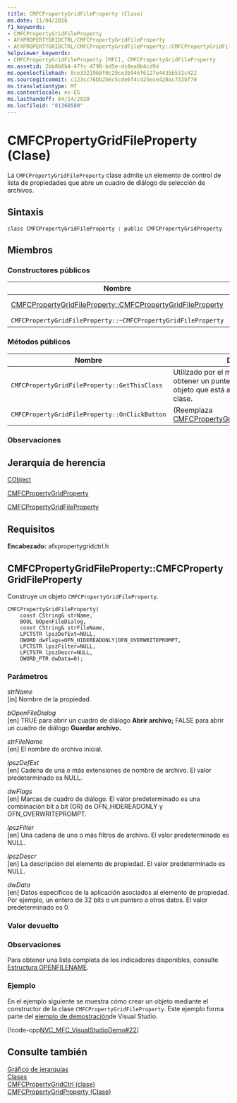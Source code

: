```yaml
---
title: CMFCPropertyGridFileProperty (Clase)
ms.date: 11/04/2016
f1_keywords:
- CMFCPropertyGridFileProperty
- AFXPROPERTYGRIDCTRL/CMFCPropertyGridFileProperty
- AFXPROPERTYGRIDCTRL/CMFCPropertyGridFileProperty::CMFCPropertyGridFileProperty
helpviewer_keywords:
- CMFCPropertyGridFileProperty [MFC], CMFCPropertyGridFileProperty
ms.assetid: 2bb8b8b4-47fc-4798-bd5e-dc8ea0b4cd9d
ms.openlocfilehash: 0ce3321968f0c29ce3b946f6127e4435b531c422
ms.sourcegitcommit: c123cc76bb2b6c5cde6f4c425ece420ac733bf70
ms.translationtype: MT
ms.contentlocale: es-ES
ms.lasthandoff: 04/14/2020
ms.locfileid: "81360580"
---
```

# <a name="cmfcpropertygridfileproperty-class"></a>CMFCPropertyGridFileProperty (Clase)

La `CMFCPropertyGridFileProperty` clase admite un elemento de control de lista de propiedades que abre un cuadro de diálogo de selección de archivos.

## <a name="syntax"></a>Sintaxis

```
class CMFCPropertyGridFileProperty : public CMFCPropertyGridProperty
```

## <a name="members"></a>Miembros

### <a name="public-constructors"></a>Constructores públicos

|Nombre|Descripción|
|----------|-----------------|
|[CMFCPropertyGridFileProperty::CMFCPropertyGridFileProperty](#cmfcpropertygridfileproperty)|Construye un objeto `CMFCPropertyGridFileProperty`.|
|`CMFCPropertyGridFileProperty::~CMFCPropertyGridFileProperty`|Destructor.|

### <a name="public-methods"></a>Métodos públicos

|Nombre|Descripción|
|----------|-----------------|
|`CMFCPropertyGridFileProperty::GetThisClass`|Utilizado por el marco de trabajo para obtener un puntero a la [CRuntimeClass](../../mfc/reference/cruntimeclass-structure.md) objeto que está asociado a este tipo de clase.|
|`CMFCPropertyGridFileProperty::OnClickButton`|(Reemplaza [CMFCPropertyGridProperty::OnClickButton](../../mfc/reference/cmfcpropertygridproperty-class.md#onclickbutton).)|

### <a name="remarks"></a>Observaciones

## <a name="inheritance-hierarchy"></a>Jerarquía de herencia

[CObject](../../mfc/reference/cobject-class.md)

[CMFCPropertyGridProperty](../../mfc/reference/cmfcpropertygridproperty-class.md)

[CMFCPropertyGridFileProperty](../../mfc/reference/cmfcpropertygridfileproperty-class.md)

## <a name="requirements"></a>Requisitos

**Encabezado:** afxpropertygridctrl.h

## <a name="cmfcpropertygridfilepropertycmfcpropertygridfileproperty"></a><a name="cmfcpropertygridfileproperty"></a>CMFCPropertyGridFileProperty::CMFCPropertyGridFileProperty

Construye un objeto `CMFCPropertyGridFileProperty`.

```
CMFCPropertyGridFileProperty(
    const CString& strName,
    BOOL bOpenFileDialog,
    const CString& strFileName,
    LPCTSTR lpszDefExt=NULL,
    DWORD dwFlags=OFN_HIDEREADONLY|OFN_OVERWRITEPROMPT,
    LPCTSTR lpszFilter=NULL,
    LPCTSTR lpszDescr=NULL,
    DWORD_PTR dwData=0);
```

### <a name="parameters"></a>Parámetros

*strName*<br/>
[in] Nombre de la propiedad.

*bOpenFileDialog*<br/>
[en] TRUE para abrir un cuadro de diálogo **Abrir archivo;** FALSE para abrir un cuadro de diálogo **Guardar archivo.**

*strFileName*<br/>
[en] El nombre de archivo inicial.

*lpszDefExt*<br/>
[en] Cadena de una o más extensiones de nombre de archivo. El valor predeterminado es NULL.

*dwFlags*<br/>
[en] Marcas de cuadro de diálogo. El valor predeterminado es una combinación bit a bit (OR) de OFN_HIDEREADONLY y OFN_OVERWRITEPROMPT.

*lpszFilter*<br/>
[en] Una cadena de uno o más filtros de archivo. El valor predeterminado es NULL.

*lpszDescr*<br/>
[en] La descripción del elemento de propiedad. El valor predeterminado es NULL.

*dwData*<br/>
[en] Datos específicos de la aplicación asociados al elemento de propiedad. Por ejemplo, un entero de 32 bits o un puntero a otros datos. El valor predeterminado es 0.

### <a name="return-value"></a>Valor devuelto

### <a name="remarks"></a>Observaciones

Para obtener una lista completa de los indicadores disponibles, consulte [Estructura OPENFILENAME](/windows/win32/api/commdlg/ns-commdlg-openfilenamew).

### <a name="example"></a>Ejemplo

En el ejemplo siguiente se muestra cómo crear un objeto mediante el constructor de la clase `CMFCPropertyGridFileProperty`. Este ejemplo forma parte del [ejemplo de demostración](../../overview/visual-cpp-samples.md)de Visual Studio.

[!code-cpp[NVC_MFC_VisualStudioDemo#22](../../mfc/codesnippet/cpp/cmfcpropertygridfileproperty-class_1.cpp)]

## <a name="see-also"></a>Consulte también

[Gráfico de jerarquías](../../mfc/hierarchy-chart.md)<br/>
[Clases](../../mfc/reference/mfc-classes.md)<br/>
[CMFCPropertyGridCtrl (clase)](../../mfc/reference/cmfcpropertygridctrl-class.md)<br/>
[CMFCPropertyGridProperty (Clase)](../../mfc/reference/cmfcpropertygridproperty-class.md)
